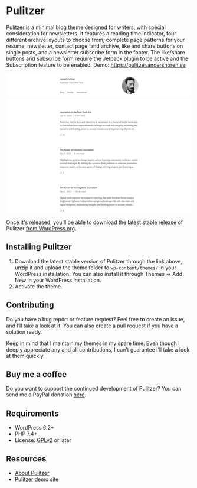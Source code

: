 # Pulitzer

Pulitzer is a minimal blog theme designed for writers, with special consideration for newsletters. It features a reading time indicator, four different archive layouts to choose from, complete page patterns for your resume, newsletter, contact page, and archive, like and share buttons on single posts, and a newsletter subscribe form in the footer. The like/share buttons and subscribe form require the Jetpack plugin to be active and the Subscription feature to be enabled. Demo: https://pulitzer.andersnoren.se

![Pulitzer](https://github.com/andersnoren/pulitzer/blob/main/screenshot.png)

Once it's released, you'll be able to download the latest stable release of Pulitzer [from WordPress.org](https://wordpress.org/themes/pulitzer/).

## Installing Pulitzer
1. Download the latest stable version of Pulitzer through the link above, unzip it and upload the theme folder to `wp-content/themes/` in your WordPress installation. You can also install it through Themes → Add New in your WordPress installation.
2. Activate the theme.

## Contributing
Do you have a bug report or feature request? Feel free to create an issue, and I’ll take a look at it. You can also create a pull request if you have a solution ready. 

Keep in mind that I maintain my themes in my spare time. Even though I deeply appreciate any and all contributions, I can’t guarantee I’ll take a look at them quickly.

## Buy me a coffee
Do you want to support the continued development of Pulitzer? You can send me a PayPal donation [here](https://www.paypal.com/cgi-bin/webscr?cmd=_donations&business=anders%40andersnoren%2ese&lc=US&item_name=Free%20WordPress%20Themes%20from%20Anders%20Noren&currency_code=USD&bn=PP%2dDonationsBF%3abtn_donateCC_LG%2egif%3aNonHosted).

## Requirements
- WordPress 6.2+
- PHP 7.4+
- License: [GPLv2](https://www.gnu.org/licenses/gpl-2.0.html) or later

## Resources
- [About Pulitzer](https://andersnoren.se/teman/pulitzer-wordpress-theme/)
- [Pulitzer demo site](https://pulitzer.andersnoren.se/)
